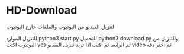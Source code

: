 # HD-Download
لتنزيل الفيديو من اليوتيوب والملفات خارج اليوتيوب 

للتنزيل الموارد
python3 start.py
للتحميل
python3 download.py
وللتنزيل من اليوتيوب اكتب
yes
ثم الرابط ثم اكتب اذا تريد تنزيل الفيديو
video
ثم اختر دقه 
